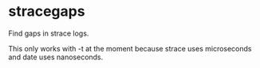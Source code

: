 # stracegaps
Find gaps in strace logs.  

This only works with -t at the moment because strace uses microseconds and date uses nanoseconds.
